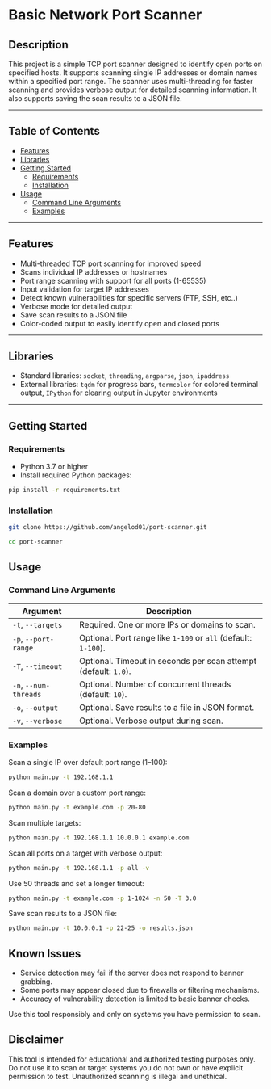 # Basic Network Port Scanner

## Description
This project is a simple TCP port scanner designed to identify open ports on specified hosts. It supports scanning single IP addresses or domain names within a specified port range. The scanner uses multi-threading for faster scanning and provides verbose output for detailed scanning information. It also supports saving the scan results to a JSON file.

---

## Table of Contents
- [Features](#features)
- [Libraries](#libraries)
- [Getting Started](#getting-started)
  - [Requirements](#requirements)
  - [Installation](#installation)
- [Usage](#usage)
  - [Command Line Arguments](#command-line-arguments)
  - [Examples](#examples)

---

## Features
- Multi-threaded TCP port scanning for improved speed  
- Scans individual IP addresses or hostnames  
- Port range scanning with support for all ports (1-65535)  
- Input validation for target IP addresses
- Detect known vulnerabilities for specific servers (FTP, SSH, etc..)
- Verbose mode for detailed output  
- Save scan results to a JSON file  
- Color-coded output to easily identify open and closed ports  

---

## Libraries
- Standard libraries: `socket`, `threading`, `argparse`, `json`, `ipaddress`  
- External libraries: `tqdm` for progress bars, `termcolor` for colored terminal output, `IPython` for clearing output in Jupyter environments  

---

## Getting Started

### Requirements
- Python 3.7 or higher  
- Install required Python packages:

```bash
pip install -r requirements.txt
```

### Installation
```bash
git clone https://github.com/angelod01/port-scanner.git
```

```bash
cd port-scanner
```

## Usage
### Command Line Arguments
| Argument              | Description                                                               |
|-----------------------|---------------------------------------------------------------------------|
| `-t`, `--targets`     | Required. One or more IPs or domains to scan.                            |
| `-p`, `--port-range`  | Optional. Port range like `1-100` or `all` (default: `1-100`).            |
| `-T`, `--timeout`     | Optional. Timeout in seconds per scan attempt (default: `1.0`).          |
| `-n`, `--num-threads` | Optional. Number of concurrent threads (default: `10`).                  |
| `-o`, `--output`      | Optional. Save results to a file in JSON format.                         |
| `-v`, `--verbose`     | Optional. Verbose output during scan.                                    |

### Examples
Scan a single IP over default port range (1–100):
```bash
python main.py -t 192.168.1.1
```
Scan a domain over a custom port range:
```bash
python main.py -t example.com -p 20-80
```
Scan multiple targets:
```bash
python main.py -t 192.168.1.1 10.0.0.1 example.com
```
Scan all ports on a target with verbose output:
```bash
python main.py -t 192.168.1.1 -p all -v
```
Use 50 threads and set a longer timeout:
```bash
python main.py -t example.com -p 1-1024 -n 50 -T 3.0
```
Save scan results to a JSON file:
```bash
python main.py -t 10.0.0.1 -p 22-25 -o results.json
```

## Known Issues
- Service detection may fail if the server does not respond to banner grabbing.
- Some ports may appear closed due to firewalls or filtering mechanisms.
- Accuracy of vulnerability detection is limited to basic banner checks.

Use this tool responsibly and only on systems you have permission to scan.

## Disclaimer
This tool is intended for educational and authorized testing purposes only. Do not use it to scan or target systems you do not own or have explicit permission to test. Unauthorized scanning is illegal and unethical.






